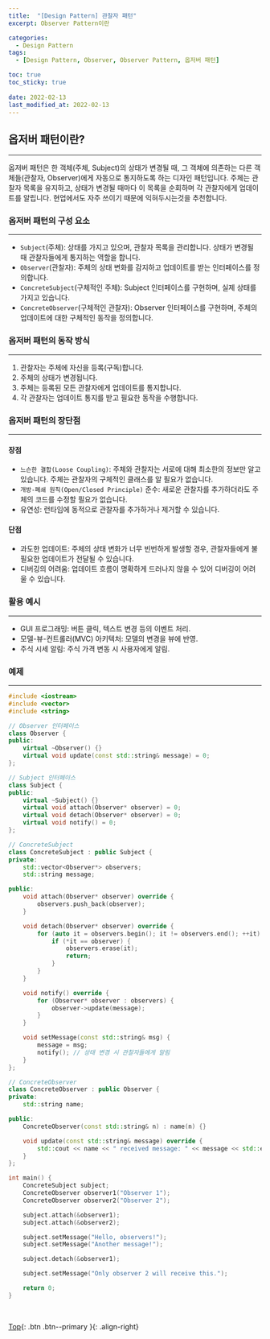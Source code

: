 ```yaml
---
title:  "[Design Pattern] 관찰자 패턴"
excerpt: Observer Pattern이란

categories:
  - Design Pattern
tags:
  - [Design Pattern, Observer, Observer Pattern, 옵저버 패턴]

toc: true
toc_sticky: true
 
date: 2022-02-13
last_modified_at: 2022-02-13
---
```


## 옵저버 패턴이란?
---
옵저버 패턴은 한 객체(주체, Subject)의 상태가 변경될 때, 그 객체에 의존하는 다른 객체들(관찰자, Observer)에게 자동으로 통지하도록 하는 디자인 패턴입니다. 주체는 관찰자 목록을 유지하고, 상태가 변경될 때마다 이 목록을 순회하며 각 관찰자에게 업데이트를 알립니다.
현업에서도 자주 쓰이기 때문에 익혀두시는것을 추천합니다.

### 옵저버 패턴의 구성 요소
---
* ```Subject```(주체): 상태를 가지고 있으며, 관찰자 목록을 관리합니다. 상태가 변경될 때 관찰자들에게 통지하는 역할을 합니다.
* ```Observer```(관찰자): 주체의 상태 변화를 감지하고 업데이트를 받는 인터페이스를 정의합니다.
* ```ConcreteSubject```(구체적인 주체): Subject 인터페이스를 구현하며, 실제 상태를 가지고 있습니다.
* ```ConcreteObserver```(구체적인 관찰자): Observer 인터페이스를 구현하며, 주체의 업데이트에 대한 구체적인 동작을 정의합니다.

### 옵저버 패턴의 동작 방식
---
1. 관찰자는 주체에 자신을 등록(구독)합니다.
2. 주체의 상태가 변경됩니다.
3. 주체는 등록된 모든 관찰자에게 업데이트를 통지합니다.
4. 각 관찰자는 업데이트 통지를 받고 필요한 동작을 수행합니다.

### 옵저버 패턴의 장단점
---

#### 장점
* ```느슨한 결합(Loose Coupling)```: 주체와 관찰자는 서로에 대해 최소한의 정보만 알고 있습니다. 주체는 관찰자의 구체적인 클래스를 알 필요가 없습니다.
* ```개방-폐쇄 원칙(Open/Closed Principle)``` 준수: 새로운 관찰자를 추가하더라도 주체의 코드를 수정할 필요가 없습니다.
* 유연성: 런타임에 동적으로 관찰자를 추가하거나 제거할 수 있습니다.

#### 단점
* 과도한 업데이트: 주체의 상태 변화가 너무 빈번하게 발생할 경우, 관찰자들에게 불필요한 업데이트가 전달될 수 있습니다.
* 디버깅의 어려움: 업데이트 흐름이 명확하게 드러나지 않을 수 있어 디버깅이 어려울 수 있습니다.

### 활용 예시
---
* GUI 프로그래밍: 버튼 클릭, 텍스트 변경 등의 이벤트 처리.
* 모델-뷰-컨트롤러(MVC) 아키텍처: 모델의 변경을 뷰에 반영.
* 주식 시세 알림: 주식 가격 변동 시 사용자에게 알림.


### 예제
---
```C++
#include <iostream>
#include <vector>
#include <string>

// Observer 인터페이스
class Observer {
public:
    virtual ~Observer() {}
    virtual void update(const std::string& message) = 0;
};

// Subject 인터페이스
class Subject {
public:
    virtual ~Subject() {}
    virtual void attach(Observer* observer) = 0;
    virtual void detach(Observer* observer) = 0;
    virtual void notify() = 0;
};

// ConcreteSubject
class ConcreteSubject : public Subject {
private:
    std::vector<Observer*> observers;
    std::string message;

public:
    void attach(Observer* observer) override {
        observers.push_back(observer);
    }

    void detach(Observer* observer) override {
        for (auto it = observers.begin(); it != observers.end(); ++it) {
            if (*it == observer) {
                observers.erase(it);
                return;
            }
        }
    }

    void notify() override {
        for (Observer* observer : observers) {
            observer->update(message);
        }
    }

    void setMessage(const std::string& msg) {
        message = msg;
        notify(); // 상태 변경 시 관찰자들에게 알림
    }
};

// ConcreteObserver
class ConcreteObserver : public Observer {
private:
    std::string name;

public:
    ConcreteObserver(const std::string& n) : name(n) {}

    void update(const std::string& message) override {
        std::cout << name << " received message: " << message << std::endl;
    }
};

int main() {
    ConcreteSubject subject;
    ConcreteObserver observer1("Observer 1");
    ConcreteObserver observer2("Observer 2");

    subject.attach(&observer1);
    subject.attach(&observer2);

    subject.setMessage("Hello, observers!");
    subject.setMessage("Another message!");

    subject.detach(&observer1);

    subject.setMessage("Only observer 2 will receive this.");

    return 0;
}
```


<br>

[Top](#){: .btn .btn--primary }{: .align-right}